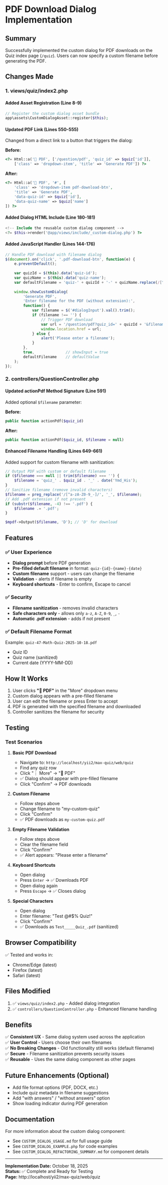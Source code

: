 # PDF Download Dialog Implementation

## Summary

Successfully implemented the custom dialog for PDF downloads on the Quiz index page (`/quiz`). Users can now specify a custom filename before generating the PDF.

## Changes Made

### 1. **views/quiz/index2.php**

#### Added Asset Registration (Line 8-9)
```php
// Register the custom dialog asset bundle
app\assets\CustomDialogAsset::register($this);
```

#### Updated PDF Link (Lines 550-555)
Changed from a direct link to a button that triggers the dialog:

**Before:**
```php
<?= Html::a('📄 PDF', ['/question/pdf', 'quiz_id' => $quiz['id']], 
    ['class' => 'dropdown-item', 'title' => 'Generate PDF']) ?>
```

**After:**
```php
<?= Html::a('📄 PDF', '#', [
    'class' => 'dropdown-item pdf-download-btn',
    'title' => 'Generate PDF',
    'data-quiz-id' => $quiz['id'],
    'data-quiz-name' => $quiz['name']
]) ?>
```

#### Added Dialog HTML Include (Line 180-181)
```php
<!-- Include the reusable custom dialog component -->
<?= $this->render('@app/views/include/_custom-dialog.php') ?>
```

#### Added JavaScript Handler (Lines 144-176)
```javascript
// Handle PDF download with filename dialog
$(document).on('click', '.pdf-download-btn', function(e) {
    e.preventDefault();
    
    var quizId = $(this).data('quiz-id');
    var quizName = $(this).data('quiz-name');
    var defaultFilename = 'quiz-' + quizId + '-' + quizName.replace(/[^a-zA-Z0-9]/g, '-') + '-' + new Date().toISOString().slice(0,10);
    
    window.showCustomDialog(
        'Generate PDF',
        'Enter filename for the PDF (without extension):',
        function() {
            var filename = $('#dialogInput').val().trim();
            if (filename !== '') {
                // Trigger PDF download
                var url = '/question/pdf?quiz_id=' + quizId + '&filename=' + encodeURIComponent(filename);
                window.location.href = url;
            } else {
                alert('Please enter a filename');
            }
        },
        true,              // showInput = true
        defaultFilename    // defaultValue
    );
});
```

### 2. **controllers/QuestionController.php**

#### Updated actionPdf Method Signature (Line 591)
Added optional `$filename` parameter:

**Before:**
```php
public function actionPdf($quiz_id)
```

**After:**
```php
public function actionPdf($quiz_id, $filename = null)
```

#### Enhanced Filename Handling (Lines 649-661)
Added support for custom filename with sanitization:

```php
// Output PDF with custom or default filename
if ($filename === null || trim($filename) === '') {
    $filename = 'quiz_' . $quiz_id . '_' . date('Ymd_His');
}
// Sanitize filename (remove invalid characters)
$filename = preg_replace('/[^a-zA-Z0-9_-]/', '_', $filename);
// Add .pdf extension if not present
if (substr($filename, -4) !== '.pdf') {
    $filename .= '.pdf';
}

$mpdf->Output($filename, 'D'); // 'D' for download
```

## Features

### ✅ User Experience
- **Dialog prompt** before PDF generation
- **Pre-filled default filename** in format: `quiz-{id}-{name}-{date}`
- **Custom filename** support - users can change the filename
- **Validation** - alerts if filename is empty
- **Keyboard shortcuts** - Enter to confirm, Escape to cancel

### ✅ Security
- **Filename sanitization** - removes invalid characters
- **Safe characters only** - allows only `a-z`, `A-Z`, `0-9`, `_`, `-`
- **Automatic .pdf extension** - adds if not present

### ✅ Default Filename Format
Example: `quiz-47-Math-Quiz-2025-10-18.pdf`
- Quiz ID
- Quiz name (sanitized)
- Current date (YYYY-MM-DD)

## How It Works

1. User clicks **"📄 PDF"** in the "More" dropdown menu
2. Custom dialog appears with a pre-filled filename
3. User can edit the filename or press Enter to accept
4. PDF is generated with the specified filename and downloaded
5. Controller sanitizes the filename for security

## Testing

### Test Scenarios

1. **Basic PDF Download**
   - Navigate to: `http://localhost/yii2/max-quiz/web/quiz`
   - Find any quiz row
   - Click "⋮ More" → "📄 PDF"
   - ✅ Dialog should appear with pre-filled filename
   - Click "Confirm" → PDF downloads

2. **Custom Filename**
   - Follow steps above
   - Change filename to "my-custom-quiz"
   - Click "Confirm"
   - ✅ PDF downloads as `my-custom-quiz.pdf`

3. **Empty Filename Validation**
   - Follow steps above
   - Clear the filename field
   - Click "Confirm"
   - ✅ Alert appears: "Please enter a filename"

4. **Keyboard Shortcuts**
   - Open dialog
   - Press `Enter` → ✅ Downloads PDF
   - Open dialog again
   - Press `Escape` → ✅ Closes dialog

5. **Special Characters**
   - Open dialog
   - Enter filename: "Test @#$% Quiz!"
   - Click "Confirm"
   - ✅ Downloads as `Test_____Quiz_.pdf` (sanitized)

## Browser Compatibility

✅ Tested and works in:
- Chrome/Edge (latest)
- Firefox (latest)
- Safari (latest)

## Files Modified

1. ✅ `views/quiz/index2.php` - Added dialog integration
2. ✅ `controllers/QuestionController.php` - Enhanced filename handling

## Benefits

✅ **Consistent UX** - Same dialog system used across the application  
✅ **User Control** - Users choose their own filenames  
✅ **No Breaking Changes** - Old functionality still works (default filename)  
✅ **Secure** - Filename sanitization prevents security issues  
✅ **Reusable** - Uses the same dialog component as other pages  

## Future Enhancements (Optional)

- Add file format options (PDF, DOCX, etc.)
- Include quiz metadata in filename suggestions
- Add "with answers" / "without answers" option
- Show loading indicator during PDF generation

## Documentation

For more information about the custom dialog component:
- See `CUSTOM_DIALOG_USAGE.md` for full usage guide
- See `CUSTOM_DIALOG_EXAMPLE.php` for code examples
- See `CUSTOM_DIALOG_REFACTORING_SUMMARY.md` for component details

---

**Implementation Date:** October 18, 2025  
**Status:** ✅ Complete and Ready for Testing  
**Page:** http://localhost/yii2/max-quiz/web/quiz

